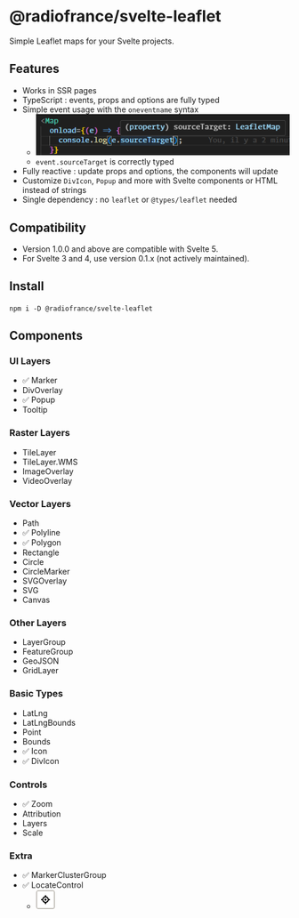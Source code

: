 # @radiofrance/svelte-leaflet

Simple Leaflet maps for your Svelte projects.

## Features

- Works in SSR pages
- TypeScript : events, props and options are fully typed
- Simple event usage with the `oneventname` syntax
  - ![](./static/map-types.png)
  - `event.sourceTarget` is correctly typed
- Fully reactive : update props and options, the components will update
- Customize `DivIcon`, `Popup` and more with Svelte components or HTML instead of strings
- Single dependency : no `leaflet` or `@types/leaflet` needed

## Compatibility

- Version 1.0.0 and above are compatible with Svelte 5.
- For Svelte 3 and 4, use version 0.1.x (not actively maintained).

## Install

`npm i -D @radiofrance/svelte-leaflet`

## Components

### UI Layers

- ✅ Marker
- DivOverlay
- ✅ Popup
- Tooltip

### Raster Layers

- TileLayer
- TileLayer.WMS
- ImageOverlay
- VideoOverlay

### Vector Layers

- Path
- ✅ Polyline
- ✅ Polygon
- Rectangle
- Circle
- CircleMarker
- SVGOverlay
- SVG
- Canvas

### Other Layers

- LayerGroup
- FeatureGroup
- GeoJSON
- GridLayer

### Basic Types

- LatLng
- LatLngBounds
- Point
- Bounds
- ✅ Icon
- ✅ DivIcon

### Controls

- ✅ Zoom
- Attribution
- Layers
- Scale

### Extra

- ✅ MarkerClusterGroup
- ✅ LocateControl
  - ![locate control](./static//locate-control.png)
